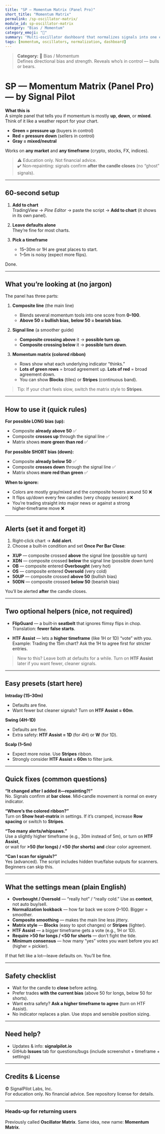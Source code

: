 ```yaml
---
title: "SP — Momentum Matrix (Panel Pro)"
short_title: "Momentum Matrix"
permalink: /sp-oscillator-matrix/
module_id: sp-oscillator-matrix
category: "Bias / Momentum"
category_emoji: "🧭"
summary: "Multi-oscillator dashboard that normalizes signals into one easy read."
tags: [momentum, oscillators, normalization, dashboard]
---
```



> **Category:** 🧭 Bias / Momentum  
> Defines directional bias and strength. Reveals who’s in control — bulls or bears.


# SP — Momentum Matrix (Panel Pro) — by Signal Pilot

**What this is**  
A simple panel that tells you if momentum is mostly **up**, **down**, or **mixed**.  
Think of it like a weather report for your chart.

- **Green = pressure up** (buyers in control)
- **Red = pressure down** (sellers in control)
- **Gray = mixed/neutral**

Works on **any market** and **any timeframe** (crypto, stocks, FX, indices).

> ⚠️ Education only. Not financial advice.  
> ✔️ Non‑repainting: signals confirm **after the candle closes** (no “ghost” signals).

---

## 60‑second setup

1) **Add to chart**  
   TradingView → *Pine Editor* → paste the script → **Add to chart** (it shows in its own panel).

2) **Leave defaults alone**  
   They’re fine for most charts.

3) **Pick a timeframe**  
   - 15–30m or 1H are great places to start.  
   - 1–5m is noisy (expect more flips).

Done.

---

## What you’re looking at (no jargon)

The panel has three parts:

1) **Composite line** (the main line)  
   - Blends several momentum tools into one score from **0–100**.  
   - **Above 50 = bullish bias**, **below 50 = bearish bias**.

2) **Signal line** (a smoother guide)  
   - **Composite crossing above** it → **possible turn up**.  
   - **Composite crossing below** it → **possible turn down**.

3) **Momentum matrix (colored ribbon)**  
   - Rows show what each underlying indicator “thinks.”  
   - **Lots of green rows** = broad agreement up. **Lots of red** = broad agreement down.  
   - You can show **Blocks** (tiles) or **Stripes** (continuous band).

> Tip: If your chart feels slow, switch the matrix style to **Stripes**.

---

## How to use it (quick rules)

**For possible LONG bias (up):**
- Composite **already above 50** ✅  
- Composite **crosses up** through the signal line ✅  
- Matrix shows **more green than red** ✅

**For possible SHORT bias (down):**
- Composite **already below 50** ✅  
- Composite **crosses down** through the signal line ✅  
- Matrix shows **more red than green** ✅

**When to ignore:**
- Colors are mostly gray/mixed and the composite hovers around 50 ❌  
- It flips up/down every few candles (very choppy session) ❌  
- You’re trading straight into major news or against a strong higher‑timeframe move ❌

---

## Alerts (set it and forget it)

1) Right‑click chart → **Add alert**.  
2) Choose a built‑in condition and set **Once Per Bar Close**:

- **XUP** — composite crossed **above** the signal line (possible up turn)  
- **XDN** — composite crossed **below** the signal line (possible down turn)  
- **OB** — composite entered **Overbought** (very hot)  
- **OS** — composite entered **Oversold** (very cold)  
- **50UP** — composite crossed **above 50** (bullish bias)  
- **50DN** — composite crossed **below 50** (bearish bias)

You’ll be alerted **after** the candle closes.

---

## Two optional helpers (nice, not required)

- **FlipGuard** — a built‑in **seatbelt** that ignores flimsy flips in chop.  
  Translation: **fewer false starts**.

- **HTF Assist** — lets a **higher timeframe** (like 1H or 1D) “vote” with you.  
  Example: Trading the 15m chart? Ask the 1H to agree first for stricter entries.

> New to this? Leave both at defaults for a while. Turn on **HTF Assist** later if you want fewer, cleaner signals.

---

## Easy presets (start here)

**Intraday (15–30m)**  
- Defaults are fine.  
- Want fewer but cleaner signals? Turn on **HTF Assist = 60m**.

**Swing (4H–1D)**  
- Defaults are fine.  
- Extra safety: **HTF Assist = 1D** (for 4H) or **W** (for 1D).

**Scalp (1–5m)**  
- Expect more noise. Use **Stripes** ribbon.  
- Strongly consider **HTF Assist = 60m** to filter junk.

---

## Quick fixes (common questions)

**“It changed after I added it—repainting?!”**  
No. Signals confirm at **bar close**. Mid‑candle movement is normal on every indicator.

**“Where’s the colored ribbon?”**  
Turn on **Show heat‑matrix** in settings. If it’s cramped, increase **Row spacing** or switch to **Stripes**.

**“Too many alerts/whipsaws.”**  
Use a slightly higher timeframe (e.g., 30m instead of 5m), or turn on **HTF Assist**,  
or wait for **>50 (for longs) / <50 (for shorts)** **and** clear color agreement.

**“Can I scan for signals?”**  
Yes (advanced). The script includes hidden true/false outputs for scanners. Beginners can skip this.

---

## What the settings mean (plain English)

- **Overbought / Oversold** — “really hot” / “really cold.” Use as **context**, not auto buy/sell.  
- **Normalization lookback** — how far back we score 0–100. Bigger = smoother.  
- **Composite smoothing** — makes the main line less jittery.  
- **Matrix style** — **Blocks** (easy to spot changes) or **Stripes** (lighter).  
- **HTF Assist** — a bigger timeframe gets a vote (e.g., 1H or 1D).  
- **Require >50 for longs / <50 for shorts** — don’t fight the tide.  
- **Minimum consensus** — how many “yes” votes you want before you act (higher = pickier).

If that felt like a lot—leave defaults on. You’ll be fine.

---

## Safety checklist

- Wait for the candle to **close** before acting.  
- Prefer trades **with the current bias** (above 50 for longs, below 50 for shorts).  
- Want extra safety? **Ask a higher timeframe to agree** (turn on HTF Assist).  
- No indicator replaces a plan. Use stops and sensible position sizing.

---

## Need help?

- Updates & info: **signalpilot.io**  
- GitHub **Issues** tab for questions/bugs (include screenshot + timeframe + settings)

---

## Credits & License

© SignalPilot Labs, Inc.  
For education only. No financial advice. See repository license for details.

---

### Heads‑up for returning users
Previously called **Oscillator Matrix**. Same idea, new name: **Momentum Matrix**.
